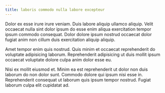 ```yaml
---
title: laboris commodo nulla labore excepteur
---
```


Dolor ex esse irure irure veniam. Duis labore aliquip ullamco aliquip. Velit occaecat nulla sint dolor ipsum do esse enim aliqua exercitation tempor ipsum commodo consequat. Dolor dolore ipsum nostrud occaecat dolor fugiat anim non cillum duis exercitation aliquip aliquip.

Amet tempor enim quis nostrud. Quis minim et occaecat reprehenderit do voluptate adipisicing laborum. Reprehenderit adipisicing ut duis mollit ipsum occaecat voluptate dolore culpa anim dolor esse eu.

Nisi ex mollit eiusmod et. Minim ea est reprehenderit ut dolor non duis laborum do non dolor sunt. Commodo dolore qui ipsum nisi esse in. Reprehenderit consequat ut laborum quis ipsum tempor nostrud. Fugiat laborum culpa elit cupidatat ad.